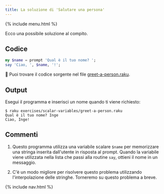 ```yaml
---
title: La soluzione di 'Salutare una persona'
---
```


{% include menu.html %}

Ecco una possibile soluzione al compito.

## Codice

```raku
my $name = prompt 'Qual è il tuo nome? ';
say 'Ciao, ', $name, '!';
```

🦋 Puoi trovare il codice sorgente nel file [greet-a-person.raku](https://github.com/ash/raku-course/blob/master/exercises/scalar-variables/greet-a-person.raku).

## Output

Esegui il programma e inserisci un nome quando ti viene richiesto:

```console
$ raku exercises/scalar-variables/greet-a-person.raku 
Qual è il tuo nome? Inge
Ciao, Inge!
```

## Commenti

1. Questo programma utilizza una variabile scalare `$name` per memorizzare una stringa inserita dall'utente in risposta al prompt. Quando la variabile viene utilizzata nella lista che passi alla routine `say`, ottieni il nome in un messaggio.

1. C'è un modo migliore per risolvere questo problema utilizzando l'interpolazione delle stringhe. Torneremo su questo problema a breve.

{% include nav.html %}